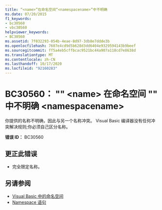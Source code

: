 ```yaml
---
title: “<name>”在命名空间“<namespacename>”中不明确
ms.date: 07/20/2015
f1_keywords:
- bc30560
- vbc30560
helpviewer_keywords:
- BC30560
ms.assetid: 7f032293-054b-4eae-8d97-3db8e7ddde3b
ms.openlocfilehash: 7607e4cd9d5b628d3dd6404e9329594143b9beef
ms.sourcegitcommit: ff5a4eb5cffbcac9521bc44a907a118cd7e8638d
ms.translationtype: MT
ms.contentlocale: zh-CN
ms.lasthandoff: 10/17/2020
ms.locfileid: "92160283"
---
```

# <a name="bc30560-name-is-ambiguous-in-the-namespace-namespacename"></a>BC30560： "" \<name> 在命名空间 "" 中不明确 \<namespacename>

你提供的名称不明确，因此与另一个名称冲突。 Visual Basic 编译器没有任何冲突解决规则;你必须自己区分名称。

 **错误 ID：** BC30560

## <a name="to-correct-this-error"></a>更正此错误

- 完全限定名称。

## <a name="see-also"></a>另请参阅

- [Visual Basic 中的命名空间](../../programming-guide/program-structure/namespaces.md)
- [Namespace 语句](../statements/namespace-statement.md)
